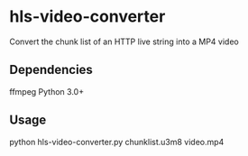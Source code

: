 # hls-video-converter
Convert the chunk list of an HTTP live string into a MP4 video

## Dependencies
ffmpeg
Python 3.0+

## Usage
python hls-video-converter.py chunklist.u3m8 video.mp4
